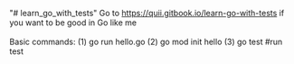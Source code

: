 "# learn_go_with_tests" 
Go to https://quii.gitbook.io/learn-go-with-tests if you want to be good in Go like me
<br><br>
Basic commands: (1) go run hello.go (2) go mod init hello (3) go test #run test
